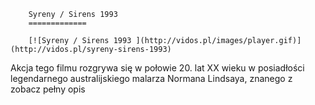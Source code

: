 
        Syreny / Sirens 1993 
        =============
        
        [![Syreny / Sirens 1993 ](http://vidos.pl/images/player.gif)](http://vidos.pl/syreny-sirens-1993)
        
        
 Akcja tego filmu rozgrywa się w połowie 20. lat XX wieku w posiadłości legendarnego australijskiego malarza Normana Lindsaya, znanego z zobacz pełny opis
    